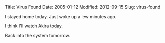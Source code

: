 Title: Virus Found
Date: 2005-01-12
Modified: 2012-09-15
Slug: virus-found

I stayed home today. Just woke up a few minutes ago.

I think I'll watch Akira today.

Back into the system tomorrow.
